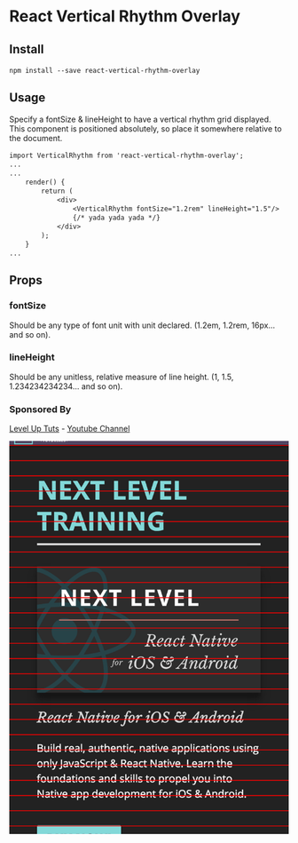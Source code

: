 # React Vertical Rhythm Overlay

## Install
    npm install --save react-vertical-rhythm-overlay

## Usage

Specify a fontSize & lineHeight to have a vertical rhythm grid displayed. This component is positioned absolutely, so place it somewhere relative to the document.

```
import VerticalRhythm from 'react-vertical-rhythm-overlay';
...
...
    render() {
        return (
            <div>
                <VerticalRhythm fontSize="1.2rem" lineHeight="1.5"/>
                {/* yada yada yada */}
            </div>
        );
    }
...
```


## Props

### fontSize
Should be any type of font unit with unit declared. (1.2em, 1.2rem, 16px... and so on).

### lineHeight
Should be any unitless, relative measure of line height. (1, 1.5, 1.234234234234... and so on).


### Sponsored By

[Level Up Tuts](http://leveluptutorials.com/) - [Youtube Channel](https://www.youtube.com/user/LevelUpTuts/)

![Example Screenshot](/img/screen.png)
